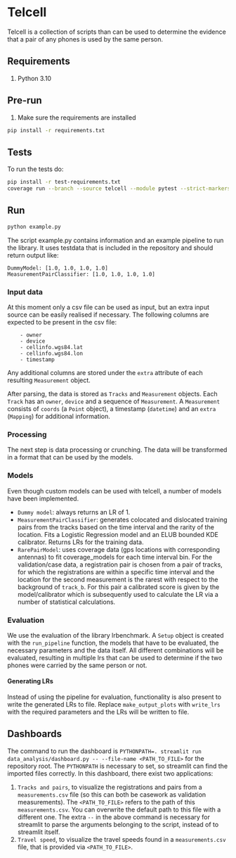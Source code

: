 # Telcell

Telcell is a collection of scripts than can be used to determine the evidence that a pair of any phones is used by the
same person.

## Requirements

1. Python 3.10

## Pre-run

1. Make sure the requirements are installed

```bash
pip install -r requirements.txt
```

## Tests

To run the tests do:

```bash
pip install -r test-requirements.txt
coverage run --branch --source telcell --module pytest --strict-markers tests/
```

## Run

```bash
python example.py
```

The script example.py contains information and an example pipeline to run the library. It uses testdata that is included
in the repository and should return output like:

```
DummyModel: [1.0, 1.0, 1.0, 1.0]
MeasurementPairClassifier: [1.0, 1.0, 1.0, 1.0]
```

### Input data

At this moment only a csv file can be used as input, but an extra input source can be easily realised if necessary.
The following columns are expected to be present in the csv file:

        - owner
        - device
        - cellinfo.wgs84.lat
        - cellinfo.wgs84.lon
        - timestamp

Any additional columns are stored under the `extra` attribute of each resulting `Measurement` object.

After parsing, the data is stored as `Tracks` and `Measurement` objects. Each `Track` has an `owner`, `device` and a
sequence of `Measurement`. A `Measurement` consists of `coords` (a `Point` object), a timestamp (`datetime`) and
an `extra` (`Mapping`) for additional information.

### Processing

The next step is data processing or crunching. The data will be transformed in a format that can be used by the models.

### Models
Even though custom models can be used with telcell, a number of models have been implemented.

- `Dummy model`: always returns an LR of 1.
- `MeasurementPairClassifier`: generates colocated and dislocated training pairs from the tracks based on the time 
  interval and the rarity of the location. Fits a Logistic Regression model and an ELUB bounded KDE calibrator. 
  Returns LRs for the training data.
- `RarePairModel`: uses coverage data (gps locations with corresponding antennas) to fit coverage_models for each 
  time interval bin. For the validation/case data, a registration pair is chosen from a pair of tracks, for which 
  the registrations are within a specific time interval and the location for the second measurement is the rarest 
  with respect to the background of `track_b`. For this pair a calibrated score is given by the model/calibrator 
  which is subsequently used to calculate the LR via a number of statistical calculations.

### Evaluation

We use the evaluation of the library lrbenchmark. A `Setup` object is created with the `run_pipeline` function, the
models that have to be evaluated, the necessary parameters and the data itself. All different combinations will be
evaluated, resulting in multiple lrs that can be used to determine if the two phones were carried by the same person or
not.  


#### Generating LRs
Instead of using the pipeline for evaluation, functionality is also present to write the generated LRs to file. 
Replace `make_output_plots` with `write_lrs` with the required parameters and the LRs will be written to file.


## Dashboards
The command to run the dashboard is `PYTHONPATH=. streamlit run data_analysis/dashboard.py -- --file-name <PATH_TO_FILE>` for the repository root.
The `PYTHONPATH` is necessary to set, so streamlit can find the imported files correctly.
In this dashboard, there exist two applications:
1) `Tracks and pairs`, to visualize the registrations and pairs from a `measurements.csv` file (so this can both be casework as validation measurements). 
   The `<PATH_TO_FILE>` refers to the path of this `measurements.csv`. You can overwrite the default path 
   to this file with a different one. The extra `--` in the above command is necessary for streamlit to 
   parse the arguments belonging to the script, instead of to streamlit itself.
2) `Travel speed`, to visualize the travel speeds found in a `measurements.csv` file, that is provided via `<PATH_TO_FILE>`. 
